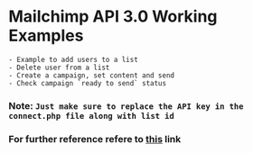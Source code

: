 # Mailchimp API 3.0 Working Examples 

	- Example to add users to a list
	- Delete user from a list
	- Create a campaign, set content and send
	- Check campaign `ready to send` status

### Note: `Just make sure to replace the API key in the connect.php file along with list id`

### For further reference refere to [this](https://developer.mailchimp.com/documentation/mailchimp/reference/campaigns/content/#) link